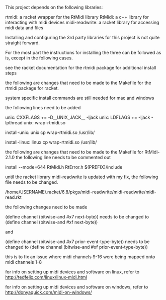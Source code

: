 This project depends on the following libraries:

rtmidi: a racket wrapper for the RtMidi library
RtMidi: a c++ library for interacting with midi devices
midi-readwrite: a racket library for accessing midi data and files


Installing and configuring the 3rd party libraries for this project is not quite straight forward.

For the most part the instructions for installing the three can be followed as is, except in the following cases.


see the racket documentation for the rtmidi package for additional install steps

the following are changes that need to be made to the Makefile for the rtmidi
package for racket.

system specific install commands are still needed for mac and windows

the following lines need to be added

unix: CXXFLAGS += -D__UNIX_JACK__ -ljack
unix: LDFLAGS += -ljack -lpthread
unix: wrap-rtmidi.so

install-unix: unix
cp wrap-rtmidi.so /usr/lib/

install-linux: linux
cp wrap-rtmidi.so /usr/lib/



the following are changes that need to be made to the Makefile for RtMidi-2.1.0
the following line needs to be commented out

install --mode=644 RtMidi.h RtError.h $(PREFIX)/include



until the racket library midi-readwrite is updated with my fix, the following file needs to be changed.

/home/USERNAME/.racket/6.8/pkgs/midi-readwrite/midi-readwrite/midi-read.rkt

the following changes need to be made

(define channel (bitwise-and #x7 next-byte))
needs to be changed to
(define channel (bitwise-and #xf next-byte))

and

(define channel (bitwise-and #x7 prior-event-type-byte))
needs to be changed to
(define channel (bitwise-and #xf prior-event-type-byte))

this is to fix an issue where midi channels 9-16 were being mapped onto midi channels 1-8



for info on setting up midi devices and software on linux, refer to
http://tedfelix.com/linux/linux-midi.html

for info on setting up midi devices and software on windows, refer to
http://donyaquick.com/midi-on-windows/
